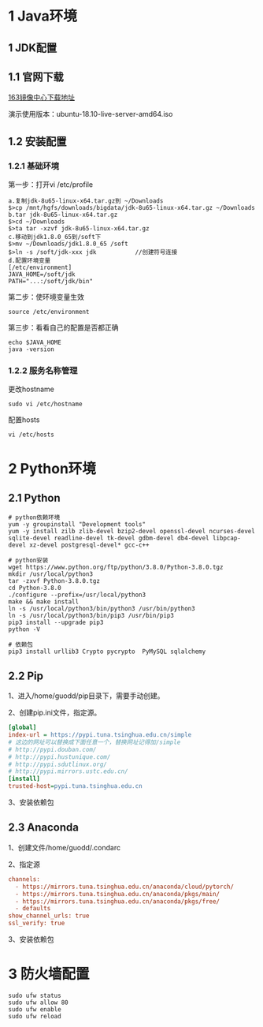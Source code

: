 # 1 Java环境

## 1 JDK配置

## 1.1 官网下载

[163镜像中心下载地址](http://mirrors.163.com/)

演示使用版本：ubuntu-18.10-live-server-amd64.iso

## 1.2 安装配置

### 1.2.1 基础环境

第一步：打开vi /etc/profile

```properties
a.复制jdk-8u65-linux-x64.tar.gz到 ~/Downloads
$>cp /mnt/hgfs/downloads/bigdata/jdk-8u65-linux-x64.tar.gz ~/Downloads
b.tar jdk-8u65-linux-x64.tar.gz
$>cd ~/Downloads
$>ta tar -xzvf jdk-8u65-linux-x64.tar.gz
c.移动到jdk1.8.0_65到/soft下
$>mv ~/Downloads/jdk1.8.0_65 /soft
$>ln -s /soft/jdk-xxx jdk			//创建符号连接
d.配置环境变量
[/etc/environment]
JAVA_HOME=/soft/jdk
PATH="...:/soft/jdk/bin"
```

第二步：使环境变量生效

```properties
source /etc/environment
```

第三步：看看自己的配置是否都正确

```properties
echo $JAVA_HOME
java -version
```

### 1.2.2 服务名称管理

更改hostname

```properties
sudo vi /etc/hostname
```

配置hosts

```properties
vi /etc/hosts
```

# 2 Python环境

## 2.1 Python

```shell
# python依赖环境
yum -y groupinstall "Development tools"
yum -y install zilb zlib-devel bzip2-devel openssl-devel ncurses-devel sqlite-devel readline-devel tk-devel gdbm-devel db4-devel libpcap-devel xz-devel postgresql-devel* gcc-c++

# python安装
wget https://www.python.org/ftp/python/3.8.0/Python-3.8.0.tgz
mkdir /usr/local/python3 
tar -zxvf Python-3.8.0.tgz
cd Python-3.8.0
./configure --prefix=/usr/local/python3
make && make install
ln -s /usr/local/python3/bin/python3 /usr/bin/python3
ln -s /usr/local/python3/bin/pip3 /usr/bin/pip3
pip3 install --upgrade pip3
python -V

# 依赖包
pip3 install urllib3 Crypto pycrypto  PyMySQL sqlalchemy
```

## 2.2 Pip

1、进入/home/guodd/pip目录下，需要手动创建。

2、创建pip.ini文件，指定源。

```ini
[global]
index-url = https://pypi.tuna.tsinghua.edu.cn/simple
# 这边的网址可以替换成下面任意一个，替换网址记得加/simple
# http://pypi.douban.com/
# http://pypi.hustunique.com/
# http://pypi.sdutlinux.org/
# http://pypi.mirrors.ustc.edu.cn/
[install]
trusted-host=pypi.tuna.tsinghua.edu.cn
```

3、安装依赖包

## 2.3 Anaconda

1、创建文件/home/guodd/.condarc

2、指定源

```ini
channels:
  - https://mirrors.tuna.tsinghua.edu.cn/anaconda/cloud/pytorch/
  - https://mirrors.tuna.tsinghua.edu.cn/anaconda/pkgs/main/
  - https://mirrors.tuna.tsinghua.edu.cn/anaconda/pkgs/free/
  - defaults
show_channel_urls: true
ssl_verify: true
```

3、安装依赖包

# 3 防火墙配置

```properties
sudo ufw status
sudo ufw allow 80
sudo ufw enable
sudo ufw reload
```

